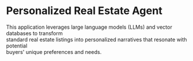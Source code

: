 # Personalized Real Estate Agent
This application leverages large language models (LLMs) and vector databases to transform <br>
standard real estate listings into personalized narratives that resonate with potential <br>
buyers' unique preferences and needs.

